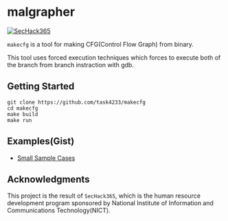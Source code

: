 # malgrapher
[![SecHack365](https://img.shields.io/badge/SecHack365-2020-ffd700.svg)](https://sechack365.nict.go.jp/)

`makecfg` is a tool for making CFG(Control Flow Graph) from binary.

This tool uses forced execution techniques which forces to execute both of the branch from branch instraction with gdb.

## Getting Started
```
git clone https://github.com/task4233/makecfg
cd makecfg
make build
make run
```

## Examples(Gist)
 - [Small Sample Cases](https://gist.github.com/task4233/83275adda24dc444b2f9c6949f32a056)

## Acknowledgments
This project is the result of `SecHack365`, which is the human resource development program sponsored by National Institute of Information and Communications Technology(NICT).
